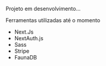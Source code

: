 Projeto em desenvolvimento... 

Ferramentas utilizadas até o momento

- Next.Js
- NextAuth.js
- Sass
- Stripe
- FaunaDB